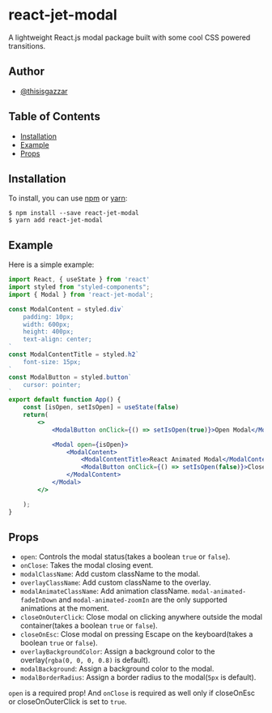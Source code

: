# react-jet-modal

A lightweight React.js modal package built with some cool CSS powered transitions.

## Author

- [@thisisgazzar](https://www.github.com/thisisgazzar)

## Table of Contents

* [Installation](#installation)
* [Example](#example)
* [Props](#props)

## Installation

To install, you can use [npm](https://npmjs.org/) or [yarn](https://yarnpkg.com):

    $ npm install --save react-jet-modal
    $ yarn add react-jet-modal


## Example

Here is a simple example:

```jsx
import React, { useState } from 'react'
import styled from "styled-components";
import { Modal } from 'react-jet-modal';

const ModalContent = styled.div`
    padding: 10px;
    width: 600px;
    height: 400px;
    text-align: center;
`
const ModalContentTitle = styled.h2`
    font-size: 15px;
`
const ModalButton = styled.button`
    cursor: pointer;
`
export default function App() {
    const [isOpen, setIsOpen] = useState(false)
    return(
        <>
            <ModalButton onClick={() => setIsOpen(true)}>Open Modal</ModalButton>

            <Modal open={isOpen}>
                <ModalContent>
                    <ModalContentTitle>React Animated Modal</ModalContentTitle>
                    <ModalButton onClick={() => setIsOpen(false)}>Close Modal</ModalButton>
                </ModalContent>
            </Modal>
        </>

    );
}
```

## Props

- `open`: Controls the modal status(takes a boolean `true` or `false`).
- `onClose`: Takes the modal closing event.
- `modalClassName`: Add custom className to the modal.
- `overlayClassName`: Add custom className to the overlay.
- `modalAnimateClassName`: Add animation className. `modal-animated-fadeInDown` and `modal-animated-zoomIn` are the only supported animations at the moment.
- `closeOnOuterClick`: Close modal on clicking anywhere outside the modal container(takes a boolean `true` or `false`).
- `closeOnEsc`: Close modal on pressing Escape on the keyboard(takes a boolean `true` or `false`).
- `overlayBackgroundColor`: Assign a background color to the overlay(`rgba(0, 0, 0, 0.8)` is default).
- `modalBackground`: Assign a background color to the modal.
- `modalBorderRadius`: Assign a border radius to the modal(`5px` is default).

`open` is a required prop! And `onClose` is required as well only if closeOnEsc or closeOnOuterClick is set to `true`.